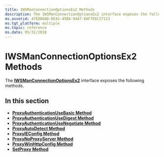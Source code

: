 ```yaml
---
title: IWSManConnectionOptionsEx2 Methods
description: The IWSManConnectionOptionsEx2 interface exposes the following methods.
ms.assetid: 47ED80AD-DE42-45B4-94A7-8AF7E6C27213
ms.tgt_platform: multiple
ms.topic: reference
ms.date: 05/31/2018
---
```


# IWSManConnectionOptionsEx2 Methods

The [**IWSManConnectionOptionsEx2**](/windows/desktop/api/WSManDisp/nn-wsmandisp-iwsmanconnectionoptionsex2) interface exposes the following methods.

## In this section

-   [**ProxyAuthenticationUseBasic Method**](/windows/desktop/api/WSManDisp/nf-wsmandisp-iwsmanconnectionoptionsex2-proxyauthenticationusebasic)
-   [**ProxyAuthenticationUseDigest Method**](/windows/desktop/api/WSManDisp/nf-wsmandisp-iwsmanconnectionoptionsex2-proxyauthenticationusedigest)
-   [**ProxyAuthenticationUseNegotiate Method**](/windows/desktop/api/WSManDisp/nf-wsmandisp-iwsmanconnectionoptionsex2-proxyauthenticationusenegotiate)
-   [**ProxyAutoDetect Method**](/windows/desktop/api/WSManDisp/nf-wsmandisp-iwsmanconnectionoptionsex2-proxyautodetect)
-   [**ProxyIEConfig Method**](/windows/desktop/api/WSManDisp/nf-wsmandisp-iwsmanconnectionoptionsex2-proxyieconfig)
-   [**ProxyNoProxyServer Method**](/windows/desktop/api/WSManDisp/nf-wsmandisp-iwsmanconnectionoptionsex2-proxynoproxyserver)
-   [**ProxyWinHttpConfig Method**](/windows/desktop/api/WSManDisp/nf-wsmandisp-iwsmanconnectionoptionsex2-proxywinhttpconfig)
-   [**SetProxy Method**](/windows/desktop/api/WSManDisp/nf-wsmandisp-iwsmanconnectionoptionsex2-setproxy)

 

 




